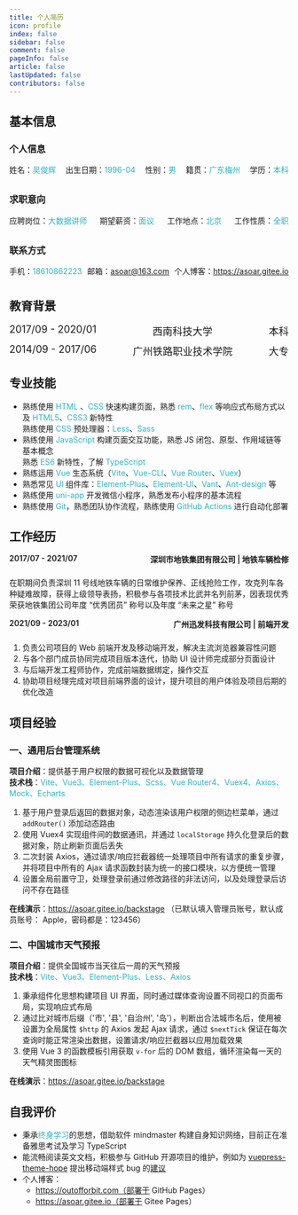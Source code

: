 ```yaml
---
title: 个人简历
icon: profile
index: false
sidebar: false
comment: false
pageInfo: false
article: false
lastUpdated: false
contributors: false
---
```


<Circle></Circle>

<script setup lang="ts">
import Circle from "@Circle";
</script>

## 基本信息

### 个人信息

  <div class="person">
    <div>姓名：<span>吴俊辉</span></div>
     <div>出生日期：<span>1996-04</span></div>
    <div>性别：<span>男</span></div>
    <div>籍贯：<span>广东梅州</span></div>
    <div>学历：<span>本科</span></div>
  </div>

### 求职意向

  <div class="person">
    <div>应聘岗位：<span>大数据讲师</span></div>
     <div>期望薪资：<span>面议</span></div>
    <div>工作地点：<span>北京</span></div>
    <div>工作性质：<span>全职</span></div>
  </div>

### 联系方式

  <div class="person contact">
    <div>手机：<span>18610862223</span></div>
     <div>邮箱：<a href="mailto:asoar@163.com" target="_black">asoar@163.com</a></div>
    <div>个人博客：<a href="https://asoar.gitee.io" target="_black">https://asoar.gitee.io</a></div>
  </div>

## 教育背景

  <div class="education">
    <span>2017/09 - 2020/01</span>
    <span>西南科技大学</span>
    <span>本科</span>
  </div>

  <div class="education">
    <span>2014/09 - 2017/06</span>
    <span>广州铁路职业技术学院</span>
    <span>大专</span>
  </div>

## 专业技能

<i></i>

- 熟练使用 <i>HTML</i> 、<i>CSS</i> 快速构建页面，熟悉 <i>rem</i>、<i>flex</i> 等响应式布局方式以及 <i>HTML5</i>、<i>CSS3</i> 新特性  
  熟练使用 <i>CSS</i> 预处理器：<i>Less</i>、<i>Sass</i>
- 熟练使用 <i>JavaScript</i> 构建页面交互功能，熟悉 JS 闭包、原型、作用域链等基本概念  
  熟悉 <i>ES6</i> 新特性，了解 <i>TypeScript</i>
- 熟练运用 <i>Vue</i> 生态系统（<i>Vite</i>、<i>Vue-CLI</i>、<i>Vue Router</i>、<i>Vuex</i>）
- 熟悉常见 <i>UI</i> 组件库：<i>Element-Plus</i>、<i>Element-UI</i>、<i>Vant</i>、<i>Ant-design</i> 等
- 熟练使用 <i>uni-app</i> 开发微信小程序，熟悉发布小程序的基本流程
- 熟练使用 <i>Git</i>，熟悉团队协作流程，熟练使用 <i>GitHub Actions</i> 进行自动化部署

## 工作经历

  <div class="person work">
    <div>2017/07 - 2021/07</div>
     <div>深圳市地铁集团有限公司 | 地铁车辆检修</div>
  </div>
 
  在职期间负责深圳 11 号线地铁车辆的日常维护保养、正线抢险工作，攻克列车各种疑难故障，获得上级领导表扬，积极参与各项技术比武并名列前茅，因表现优秀荣获地铁集团公司年度 “优秀团员” 称号以及年度 “未来之星” 称号


  <div class="person work">
    <div>2021/09 - 2023/01</div>
     <div>广州迅发科技有限公司 | 前端开发</div>
  </div>

1. 负责公司项目的 Web 前端开发及移动端开发，解决主流浏览器兼容性问题<br/> 
2. 与各个部门成员协同完成项目版本迭代，协助 UI 设计师完成部分页面设计<br/> 
3. 与后端开发工程师协作，完成前端数据绑定，操作交互<br/> 
4. 协助项目经理完成对项目前端界面的设计，提升项目的用户体验及项目后期的优化改造

## 项目经验

### 一、通用后台管理系统

**项目介绍**：提供基于用户权限的数据可视化以及数据管理  
**技术栈**：<i>Vite、Vue3、Element-Plus、Scss、Vue Router4、Vuex4、Axios、Mock、Echarts</i>

1. 基于用户登录后返回的数据对象，动态渲染该用户权限的侧边栏菜单，通过 `addRouter()` 添加动态路由
2. 使用 Vuex4 实现组件间的数据通讯，并通过 `localStorage` 持久化登录后的数据对象，防止刷新页面后丢失
3. 二次封装 Axios，通过请求/响应拦截器统一处理项目中所有请求的重复步骤，并将项目中所有的 Ajax 请求函数封装为统一的接口模块，以方便统一管理
4. 设置全局前置守卫，处理登录前通过修改路径的非法访问，以及处理登录后访问不存在路径

**在线演示**：https://asoar.gitee.io/backstage （已默认填入管理员账号，默认成员账号： Apple，密码都是：123456）

### 二、中国城市天气预报

**项目介绍**：提供全国城市当天往后一周的天气预报  
**技术栈**：<i>Vite、Vue3、Element-Plus、Less、Axios</i> 

1. 秉承组件化思想构建项目 UI 界面，同时通过媒体查询设置不同视口的页面布局，实现响应式布局
2. 通过比对城市后缀（'市', '县', '自治州', '岛'），判断出合法城市名后，使用被设置为全局属性 `$http` 的 Axios 发起 Ajax 请求，通过 `$nextTick` 保证在每次查询时能正常渲染出数据，设置请求/响应拦截器以应用加载效果
3. 使用 Vue 3 的函数模板引用获取 `v-for` 后的 DOM 数组，循环渲染每一天的天气精灵图图标

**在线演示**：https://asoar.gitee.io/backstage 

## 自我评价

- 秉承<i>终身学习</i>的思想，借助软件 mindmaster 构建自身知识网络，目前正在准备雅思考试及学习 TypeScript
- 能流畅阅读英文文档，积极参与 GitHub 开源项目的维护，例如为 [vuepress-theme-hope](https://github.com/vuepress-theme-hope/vuepress-theme-hope) 提出移动端样式 bug 的[建议](https://github.com/vuepress-theme-hope/vuepress-theme-hope/issues/2031)
- 个人博客：
  - https://outofforbit.com（部署于 GitHub Pages）
  - https://asoar.gitee.io（部署于 Gitee Pages）

<style lang="scss">
.person {
  display: flex;
  justify-content: space-between;
  flex-wrap: wrap;

  div {
    margin-bottom: 8px;
     span{
        color:#2cb2c2;
      }
  }
}
.education {
  margin-bottom: 10px;
  display: flex;
  justify-content: space-between;
  font-size: 18px;
  flex-wrap: wrap;
}
.work{
  margin-top:15px;
  font-weight:600;
}
@media (max-width: 719px) {
  .education {
    span:first-child {
      width: 100%;
    }
  }
  .person {
    div {
      width: 50%;

    }
    div:nth-child(even){
      text-align:right;
    }
  }
  .contact,.work{
    div {
      width: 100%;

    }
    div:nth-child(even){
      text-align:left;
    }
  }

}
i{
  font-style:normal;
  color:#2cb2c2;
}
</style>
